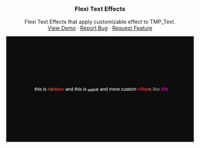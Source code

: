 <div align="center">

  <h3 align="center">Flexi Text Effects</h3>

  <p align="center">
    Flexi Text Effects that apply customizable effect to TMP_Text.
    <br />
    <a href="https://github.com/othneildrew/Best-README-Template">View Demo</a>
    ·
    <a href="https://github.com/othneildrew/Best-README-Template/issues/new?labels=bug&template=bug-report---.md">Report Bug</a>
    ·
    <a href="https://github.com/othneildrew/Best-README-Template/issues/new?labels=enhancement&template=feature-request---.md">Request Feature</a>
  </p>
</div>

![](https://github.com/kaankny/FlexiTextEffect/blob/main/image/1.gif)
